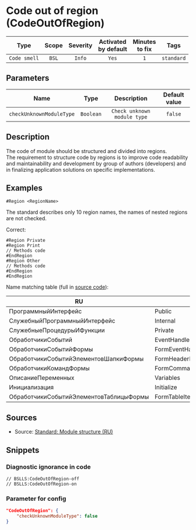 # Code out of region (CodeOutOfRegion)

|     Type     | Scope | Severity |    Activated<br>by default    |    Minutes<br>to fix    |    Tags    |
|:------------:|:-----:|:--------:|:-----------------------------:|:-----------------------:|:----------:|
| `Code smell` | `BSL` |  `Info`  |             `Yes`             |           `1`           | `standard` |

## Parameters


|           Name           |   Type    |         Description         | Default value |
|:------------------------:|:---------:|:---------------------------:|:-------------:|
| `checkUnknownModuleType` | `Boolean` | `Check unknown module type` |    `false`    |
<!-- Блоки выше заполняются автоматически, не трогать -->
## Description
<!-- Описание диагностики заполняется вручную. Необходимо понятным языком описать смысл и схему работу -->

The code of module should be structured and divided into regions.  
The requirement to structure code by regions is to improve code readability and maintainability and development by group of authors (developers) and in finalizing application solutions on specific implementations.

## Examples
<!-- В данном разделе приводятся примеры, на которые диагностика срабатывает, а также можно привести пример, как можно исправить ситуацию -->

```bsl
#Region <RegionName>
```

The standard describes only 10 region names, the names of nested regions are not checked.

Correct:
```bsl
#Region Private
#Region Print
// Methods code
#EndRegion
#Region Other
// Methods code
#EndRegion
#EndRegion
```

Name matching table (full in [source code](https://github.com/1c-syntax/bsl-language-server/blob/develop/src/main/java/com/github/_1c_syntax/bsl/languageserver/utils/Keywords.java#L255)):

| RU  | EN |
| ------------- | ------------- |
| ПрограммныйИнтерфейс  | Public  |
| СлужебныйПрограммныйИнтерфейс  | Internal  |
| СлужебныеПроцедурыИФункции  | Private  |
| ОбработчикиСобытий  | EventHandlers  |
| ОбработчикиСобытийФормы  | FormEventHandlers  |
| ОбработчикиСобытийЭлементовШапкиФормы  | FormHeaderItemsEventHandlers  |
| ОбработчикиКомандФормы  | FormCommandsEventHandlers  |
| ОписаниеПеременных  | Variables  |
| Инициализация  | Initialize  |
| ОбработчикиСобытийЭлементовТаблицыФормы  | FormTableItemsEventHandlers  |

## Sources
<!-- Необходимо указывать ссылки на все источники, из которых почерпнута информация для создания диагностики -->


* Source: [Standard: Module structure (RU)](https://its.1c.ru/db/v8std#content:455:hdoc)

## Snippets

<!-- Блоки ниже заполняются автоматически, не трогать -->
### Diagnostic ignorance in code

```bsl
// BSLLS:CodeOutOfRegion-off
// BSLLS:CodeOutOfRegion-on
```

### Parameter for config

```json
"CodeOutOfRegion": {
    "checkUnknownModuleType": false
}
```
